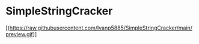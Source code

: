 # SimpleStringCracker
[(https://raw.githubusercontent.com/Ivanp5885/SimpleStringCracker/main/preview.gif)]
